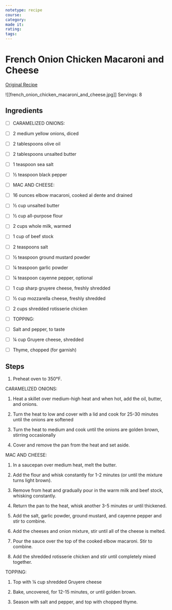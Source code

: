 ```yaml
---
notetype: recipe
course:
category:
made it:
rating:
tags:
---
```

# French Onion Chicken Macaroni and Cheese

[Original Recipe](https://iambaker.net/french-onion-macaroni-cheese)

![[french_onion_chicken_macaroni_and_cheese.jpg]]
Servings: 8

## Ingredients
- [ ] CARAMELIZED ONIONS:- [ ] 2 medium yellow onions, diced- [ ] 2 tablespoons olive oil- [ ] 2 tablespoons unsalted butter- [ ] 1 teaspoon sea salt- [ ] ½ teaspoon black pepper- [ ] MAC AND CHEESE:- [ ] 16 ounces elbow macaroni, cooked al dente and drained- [ ] ½ cup unsalted butter- [ ] ½ cup all-purpose flour- [ ] 2 cups whole milk, warmed- [ ] 1 cup of beef stock- [ ] 2 teaspoons salt- [ ] ½ teaspoon ground mustard powder- [ ] ¼ teaspoon garlic powder- [ ] ¼ teaspoon cayenne pepper, optional- [ ] 1 cup sharp gruyere cheese, freshly shredded- [ ] ½ cup mozzarella cheese, freshly shredded- [ ] 2 cups shredded rotisserie chicken- [ ] TOPPING:- [ ] Salt and pepper, to taste- [ ] ¼ cup Gruyere cheese, shredded- [ ] Thyme, chopped (for garnish)

## Steps
1) Preheat oven to 350°F.

CARAMELIZED ONIONS:

1) Heat a skillet over medium-high heat and when hot, add the oil, butter, and onions.

2) Turn the heat to low and cover with a lid and cook for 25-30 minutes until the onions are softened

3) Turn the heat to medium and cook until the onions are golden brown, stirring occasionally

4) Cover and remove the pan from the heat and set aside.

MAC AND CHEESE:

1) In a saucepan over medium heat, melt the butter.

2) Add the flour and whisk constantly for 1-2 minutes (or until the mixture turns light brown).

3) Remove from heat and gradually pour in the warm milk and beef stock, whisking constantly.

4) Return the pan to the heat, whisk another 3-5 minutes or until thickened.

5) Add the salt, garlic powder, ground mustard, and cayenne pepper and stir to combine.

6) Add the cheeses and onion mixture, stir until all of the cheese is melted.

7) Pour the sauce over the top of the cooked elbow macaroni. Stir to combine.

8) Add the shredded rotisserie chicken and stir until completely mixed together.

TOPPING:

1) Top with ¼ cup shredded Gruyere cheese

2) Bake, uncovered, for 12-15 minutes, or until golden brown.

3) Season with salt and pepper, and top with chopped thyme.

